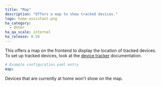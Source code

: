 ```yaml
---
title: "Map"
description: "Offers a map to show tracked devices."
logo: home-assistant.png
ha_category:
  - Other
ha_qa_scale: internal
ha_release: 0.56
---
```


This offers a map on the frontend to display the location of tracked devices. To set up tracked devices, look at the [device tracker](/components/device_tracker/) documentation.

```yaml
# Example configuration.yaml entry
map:
```

<div class='note'>
Devices that are currently at home won't show on the map.
</div>
